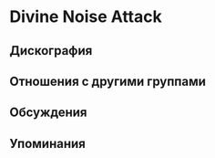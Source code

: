 # Divine Noise Attack



## Дискография


## Отношения с другими группами


## Обсуждения


## Упоминания

